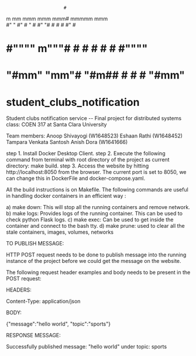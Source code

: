                           #               
  m mm   mmm    mmm    mmm#  mmmmm   mmm  
  #"  " #"  #  "   #  #" "#  # # #  #"  # 
  #     #""""  m"""#  #   #  # # #  #"""" 
  #     "#mm"  "mm"#  "#m##  # # #  "#mm" 

# student_clubs_notification
Student clubs notification service -- Final project for distributed systems class: COEN 317 at Santa Clara University

Team members: 
Anoop Shivayogi (W1648523)
Eshaan Rathi (W1648452)
Tampara Venkata Santosh Anish Dora (W1641666)


step 1. Install Docker Desktop Client.
step 2. Execute the following command from terminal with root directory of the project as current directory: make build.
step 3. Access the website by hitting http://localhost:8050 from the browser. The current port is set to 8050, we can change this in DockerFile and docker-compose.yaml.


All the build instructions is on Makefile. The following commands are useful in handling docker containers in an efficient way :

a) make down: 
            This will stop all the running containers and remove network.
b) make logs: 
            Provides logs of the running container. This can be used to check python Flask logs.
c) make exec: 
            Can be used to get inside the container and connect to the bash tty. 
d) make prune: 
            used to clear all the stale containers, images, volumes, networks



TO PUBLISH MESSAGE:

HTTP POST request needs to be done to publish message into the running instance of the project before we could get the message on the website. 

The following request header examples and body needs to be present in the POST request: 

HEADERS: 

Content-Type: application/json

BODY:

{"message":"hello world",
 "topic":"sports"}


 RESPONSE MESSAGE:

 Successfully published message: "hello world" under topic: sports